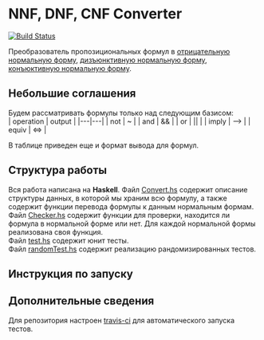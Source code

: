 # NNF, DNF, CNF Converter

[![Build Status](https://app.travis-ci.com/DerekBum/MathLogic_HW1.svg?branch=main)](https://app.travis-ci.com/DerekBum/MathLogic_HW1)

Преобразователь пропозициональных формул в [отрицательную нормальную форму](https://en.wikipedia.org/wiki/Negation_normal_form), [дизъюнктивную нормальную форму](https://en.wikipedia.org/wiki/Disjunctive_normal_form), [конъюктивную нормальную форму](https://en.wikipedia.org/wiki/Conjunctive_normal_form).  

## Небольшие соглашения

Будем рассматривать формулы только над следующим базисом:  
| operation | output |
|---|---|
| not | ~ |
| and | && |
| or | \|\| |
| imply | --> |
| equiv | <=> |

В таблице приведен еще и формат вывода для формул.

## Структура работы

Вся работа написана на **Haskell**. Файл [Convert.hs](https://github.com/DerekBum/MathLogic_HW1/blob/main/app/Convert.hs) содержит описание структуры данных, в которой мы храним всю формулу, а также содержит функции перевода формулы к данным нормальным формам.  
Файл [Checker.hs](https://github.com/DerekBum/MathLogic_HW1/blob/main/app/Checker.hs) содержит функции для проверки, находится ли формула в нормальной форме или нет. Для каждой нормальной формы реализована своя функция.  
Файл [test.hs](https://github.com/DerekBum/MathLogic_HW1/blob/main/app/test.hs) содержит юнит тесты.  
Файл [randomTest.hs](https://github.com/DerekBum/MathLogic_HW1/blob/main/app/randomTest.hs) содержит реализацию рандомизированных тестов.

## Инструкция по запуску 

## Дополнительные сведения

Для репозитория настроен [travis-ci](https://travis-ci.org/) для автоматического запуска тестов.

